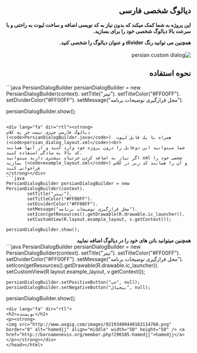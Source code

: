 <div lang="fa" dir="rtl">
<h2>دیالوگ شخصی فارسی</h2>
<strong>
این پروژه به شما کمک میکند که بدون نیاز به کد نویسی اضافه و ساخت لیوت به راحتی و با سرعت بالا دیالوگ شخصی خود را برای  بسازید.

همچنین می توانید رنگ divider و عنوان دیالوگ را شخصی کنید.
</strong><br><br>
<img src="http://axgig.com/images/83080665343500149643.gif" border="0" alt="persian custom dialog" />

<h2>
نحوه استفاده
</h2>
</div>
```java
PersianDialogBuilder persianDialogBuilder = new PersianDialogBuilder(context).
		setTitle("تیتر").
		setTitleColor("#FF00FF").
		setDividerColor("#FF00FF").
		setMessage("محل قرارگیری توضیحات برنامه").

persianDialogBuilder.show();
```

<div lang="fa" dir="rtl"><strong>
دیالوگ فارسی چیزی نیست جز یه کلاس (<code>PersianDialogBuilder.java</code>)  همراه با یک فایل لیوت (<code>persian_dialog_layout.xml</code>)<br>
شما میتوانید این دوفایل را درون پروژه خود وارد کنید و از آنها همانند کد بالا به سادگی استفاده کنید.
اگر نیاز به اضافه کردن جزئیات بیشتری دارید میتوانید xml شخصی خود را بسازید (<code>example_layout.xml</code>) و آن را همانند کد زیر در کلاس فراخوانی کنید
</strong></div>
```java
PersianDialogBuilder persianDialogBuilder = new PersianDialogBuilder(context).
		setTitle("تیتر").
		setTitleColor("#FF00FF").
		setDividerColor("#FF00FF").
		setMessage("محل قرارگیری توضیحات برنامه").
		setIcon(getResources().getDrawable(R.drawable.ic_launcher)).
		setCustomView(R.layout.example_layout, v.getContext());

persianDialogBuilder.show();
```

<div lang="fa" dir="rtl"><strong>
همچنین میتوانید باتن های خود را در دیالوگ اضافه نمایید
</strong></div>
```java
PersianDialogBuilder persianDialogBuilder = new PersianDialogBuilder(context).
		setTitle("تیتر").
		setTitleColor("#FF00FF").
		setDividerColor("#FF00FF").
		setMessage("محل قرارگیری توضیحات برنامه").
		setIcon(getResources().getDrawable(R.drawable.ic_launcher)).
		setCustomView(R.layout.example_layout, v.getContext());

    persianDialogBuilder.setPositiveButton("خب", null);
    persianDialogBuilder.setNegativeButton("بیخیال", null);
persianDialogBuilder.show();
```
<div lang="fa" dir="rtl">
<h2>نویسنده</h2>
<p><strong>
<img src="http://www.axgig.com/images/92193400440163114768.png" border="0" alt="hamedjj" align="middle" width="50" height="50" /> <a href="http://barnamenevis.org/member.php?290105-hamedjj">hamedjj</a>
</p></strong></div>
</head></html>

